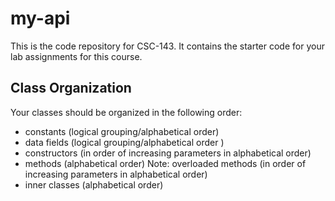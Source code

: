 # my-api
This is the code repository for CSC-143. 
It contains the starter code for your lab assignments for this course.

## Class Organization
Your classes should be organized in the following order:
* constants (logical grouping/alphabetical order)
* data fields (logical grouping/alphabetical order )
* constructors (in order of increasing parameters in alphabetical order)
* methods (alphabetical order) Note: overloaded methods (in order of increasing parameters in alphabetical order)
* inner classes (alphabetical order)








  

